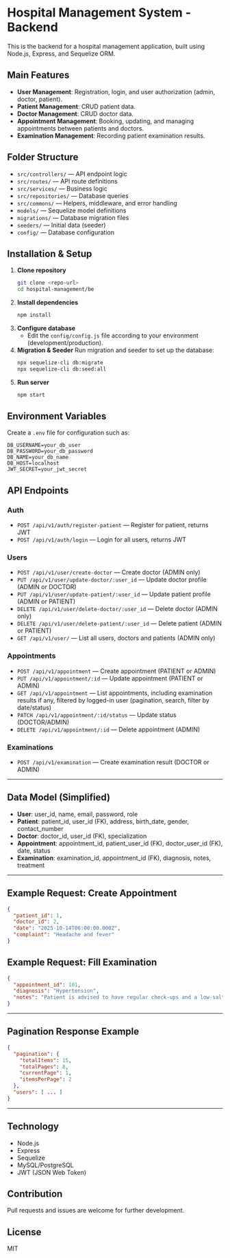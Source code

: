 # Hospital Management System - Backend

This is the backend for a hospital management application, built using Node.js, Express, and Sequelize ORM.

## Main Features

- **User Management**: Registration, login, and user authorization (admin, doctor, patient).
- **Patient Management**: CRUD patient data.
- **Doctor Management**: CRUD doctor data.
- **Appointment Management**: Booking, updating, and managing appointments between patients and doctors.
- **Examination Management**: Recording patient examination results.

## Folder Structure

- `src/controllers/` — API endpoint logic
- `src/routes/` — API route definitions
- `src/services/` — Business logic
- `src/repositories/` — Database queries
- `src/commons/` — Helpers, middleware, and error handling
- `models/` — Sequelize model definitions
- `migrations/` — Database migration files
- `seeders/` — Initial data (seeder)
- `config/` — Database configuration

## Installation & Setup

1. **Clone repository**
   ```bash
   git clone <repo-url>
   cd hospital-management/be
   ```
2. **Install dependencies**
   ```bash
   npm install
   ```
3. **Configure database**
   - Edit the `config/config.js` file according to your environment (development/production).
4. **Migration & Seeder**
   Run migration and seeder to set up the database:
   ```bash
   npx sequelize-cli db:migrate
   npx sequelize-cli db:seed:all
   ```
5. **Run server**
   ```bash
   npm start
   ```

## Environment Variables

Create a `.env` file for configuration such as:

```
DB_USERNAME=your_db_user
DB_PASSWORD=your_db_password
DB_NAME=your_db_name
DB_HOST=localhost
JWT_SECRET=your_jwt_secret
```

## API Endpoints

### Auth

- `POST /api/v1/auth/register-patient` — Register for patient, returns JWT
- `POST /api/v1/auth/login` — Login for all users, returns JWT

### Users

- `POST /api/v1/user/create-doctor` — Create doctor (ADMIN only)
- `PUT /api/v1/user/update-doctor/:user_id` — Update doctor profile (ADMIN or DOCTOR)
- `PUT /api/v1/user/update-patient/:user_id` — Update patient profile (ADMIN or PATIENT)
- `DELETE /api/v1/user/delete-doctor/:user_id` — Delete doctor (ADMIN only)
- `DELETE /api/v1/user/delete-patient/:user_id` — Delete patient (ADMIN or PATIENT)
- `GET /api/v1/user/` — List all users, doctors and patients (ADMIN only)

### Appointments

- `POST /api/v1/appointment` — Create appointment (PATIENT or ADMIN)
- `PUT /api/v1/appointment/:id` — Update appointment (PATIENT or ADMIN)
- `GET /api/v1/appointment` — List appointments, including examination results if any, filtered by logged-in user (pagination, search, filter by date/status)
- `PATCH /api/v1/appointment/:id/status` — Update status (DOCTOR/ADMIN)
- `DELETE /api/v1/appointment/:id` — Delete appointment (ADMIN)

### Examinations

- `POST /api/v1/examination` — Create examination result (DOCTOR or ADMIN)

---

## Data Model (Simplified)

- **User**: user_id, name, email, password, role
- **Patient**: patient_id, user_id (FK), address, birth_date, gender, contact_number
- **Doctor**: doctor_id, user_id (FK), specialization
- **Appointment**: appointment_id, patient_user_id (FK), doctor_user_id (FK), date, status
- **Examination**: examination_id, appointment_id (FK), diagnosis, notes, treatment

---

## Example Request: Create Appointment

```json
{
  "patient_id": 1,
  "doctor_id": 2,
  "date": "2025-10-14T06:00:00.000Z",
  "complaint": "Headache and fever"
}
```

## Example Request: Fill Examination

```json
{
  "appointment_id": 101,
  "diagnosis": "Hypertension",
  "notes": "Patient is advised to have regular check-ups and a low-salt diet."
}
```

---

## Pagination Response Example

```json
{
  "pagination": {
    "totalItems": 15,
    "totalPages": 8,
    "currentPage": 1,
    "itemsPerPage": 2
  },
  "users": [ ... ]
}
```

---

## Technology

- Node.js
- Express
- Sequelize
- MySQL/PostgreSQL
- JWT (JSON Web Token)

## Contribution

Pull requests and issues are welcome for further development.

## License

MIT
